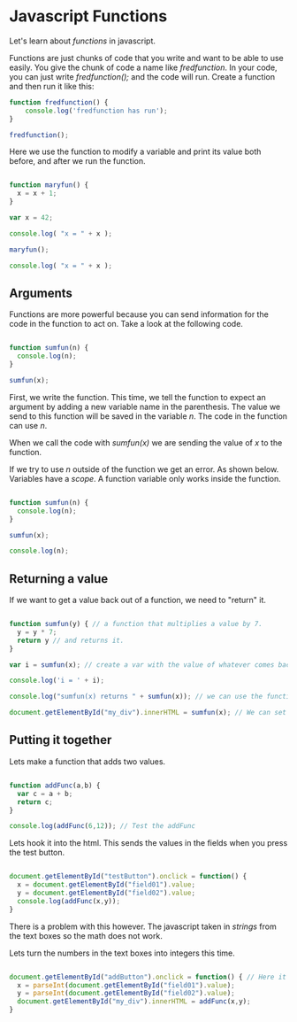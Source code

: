 # Javascript Functions

Let's learn about *functions* in javascript.

Functions are just chunks of code that you write and want to be able to use easily.
You give the chunk of code a name like *fredfunction*. 
In your code, you can just write *fredfunction();* and the code will run.
Create a function and then run it like this:

```javascript
function fredfunction() {
    console.log('fredfunction has run');
}

fredfunction();
```

Here we use the function to modify a variable and print its value both before, and after we run the function.

```javascript

function maryfun() {
  x = x + 1;
}

var x = 42;

console.log( "x = " + x );

maryfun();

console.log( "x = " + x );

```

## Arguments

Functions are more powerful because you can send information for the code in the function to act on.
Take a look at the following code.

```javascript

function sumfun(n) {
  console.log(n);
}

sumfun(x);

```

First, we write the function.
This time, we tell the function to expect an argument by adding a new variable name in the parenthesis.
The value we send to this function will be saved in the variable *n*.
The code in the function can use *n*.

When we call the code with *sumfun(x)* we are sending the value of *x* to the function. 

If we try to use *n* outside of the function we get an error. 
As shown below.
Variables have a *scope*. A function variable only works inside the function.

```javascript

function sumfun(n) {
  console.log(n);
}

sumfun(x);

console.log(n);

```

## Returning a value

If we want to get a value back out of a function, we need to "return" it.

```javascript

function sumfun(y) { // a function that multiplies a value by 7.
  y = y * 7;
  return y // and returns it.
}

var i = sumfun(x); // create a var with the value of whatever comes back when you send sumfun the value of x.

console.log('i = ' + i);

console.log("sumfun(x) returns " + sumfun(x)); // we can use the function call directly.

document.getElementById("my_div").innerHTML = sumfun(x); // We can set a div to contain the result of a function.

```

## Putting it together

Lets make a function that adds two values.

```javascript

function addFunc(a,b) { 
  var c = a + b;
  return c;
}

console.log(addFunc(6,12)); // Test the addFunc

```

Lets hook it into the html. This sends the values in the fields when you press the test button.

```javascript

document.getElementById("testButton").onclick = function() {
  x = document.getElementById("field01").value;
  y = document.getElementById("field02").value;
  console.log(addFunc(x,y)); 
}

```

There is a problem with this however. The javascript taken in *strings* from the text boxes so the math does not work.

Lets turn the numbers in the text boxes into integers this time.

```javascript

document.getElementById("addButton").onclick = function() { // Here it is again but the javascript changes the strings to numbers.
  x = parseInt(document.getElementById("field01").value);
  y = parseInt(document.getElementById("field02").value);
  document.getElementById("my_div").innerHTML = addFunc(x,y);
}

```
